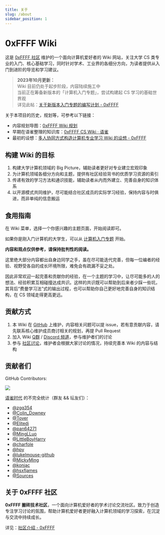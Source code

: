 ```yaml
---
title: 关于
slug: /about
sidebar_position: 1
---
```


# 0xFFFF Wiki
这是 [0xFFFF 社区](https://0xffff.one) 维护的一个面向计算机爱好者的 Wiki 网站，关注大学 CS 类专业的入门、核心基础学习，同时针对学术、工业界的各细分方向，为读者提供从入门到进阶的导览和学习建议。

> **2023年10月更新：**  
 Wiki 目前仍处于起步阶段，内容陆续施工中  
 当前正在筹备新版本的「计算机入门专题」，尝试构建起 CS 学习的基础世界观  
 详见此帖：[关于新版本入门专题的编写计划 - 0xFFFF](https://0xffff.one/d/1545)

关于本项目的历史，规划等，可参考以下链接：
* 内容规划导图：[0xFFFF Wiki 规划](https://en1c09120h.feishu.cn/mindnotes/bmncnHJIVQftkHaJ06MMJOPUhBh)
* 早期在语雀整理的知识库：[0xFFFF CS Wiki · 语雀](https://www.yuque.com/0xffff.one/cs-learning)
* 最初的设想：[多人协同方式构造计算机专业学习 Wiki 的设想 - 0xFFFF](https://0xffff.one/d/458)

## 构建 Wiki 的目标
1. 构建大学计算机领域的 Big Picture，辅助读者更好对专业建立宏观印象
2. 为计算机领域各细分方向和主题，提供有社区经验背书的优质学习资源的索引
3. 传递有效的学习方法和通识技能，辅助读者从内而外建立、完善自身的知识体系
4. 以开源模式共同维护，尽可能结合社区成员的实际学习经验，保持内容与时俱进，而非单纯的信息搬运

## 食用指南
在 Wiki 菜单，选择一个你感兴趣的主题页面，开始阅读即可。

如果你是刚入门计算机的大学生，可以从 [计算机入门专题](/getting-started/) 开始。

**内容和观点仅供参考，请保持批判性的阅读。**

这里绝大部分内容都出自身边同学之手，虽在尽可能迭代完善，但每一位编者的经验、视野受各自的成长环境所限，难免会有疏漏不妥之处。

因此非常欢迎一起完善和贡献你的经验，在一个主题的学习中，让尽可能多的人的想法、经验积累互相碰撞达成共识。这样的共识既可以帮助到后来者少踩一些坑，其背后“费曼学习法”式的输出过程，也可以帮助你自己更好地完善自身的知识结构，在 CS 领域走得更高更远。

## 贡献方式
1. 本 Wiki 在 [GitHub](https://github.com/0xffff-one/0xffff-wiki) 上维护，内容相关问题可以提 issue，若有意贡献内容，请先联系核心维护成员商讨相关的规划，再提 Pull Request
2. 加入 Wiki [Q群](https://jq.qq.com/?_wv=1027&k=bTziCVr0) / [Discord 频道](https://discord.gg/pjf6AdnyXE)，参与维护者们的讨论
3. 参与 [社区讨论](https://0xffff.one)，维护者会根据大家讨论的情况，持续完善本 Wiki 的内容与结构

## 贡献者们
GitHub Contributors:

<p>
  <a href="https://github.com/0xffff-one/0xffff-wiki/graphs/contributors">
    <img src="https://contrib.rocks/image?repo=0xffff-one/0xffff-wiki" />
  </a>
</p>

[语雀时代](https://www.yuque.com/0xffff.one/cs-learning) 的不完全统计（群友 && 坛友们）：
* [@zgq354](https://github.com/zgq354)
* [@Colin_Downey](https://github.com/ColinDowney)
* [@Tover](https://github.com/ToverPomelo)
* [@Elitedj](https://github.com/Elitedj)
* [@pan64271](https://github.com/pan64271)
* [@MingLLuo](https://github.com/minglluo)
* [@LittleBoyHarry](https://github.com/acodecow)
* [@charfole](https://github.com/charfole)
* [@hpy](https://0xffff.one/u/AEGG)
* [@lukelmouse-github](https://github.com/lukelmouse-github)
* [@MickyMing](https://github.com/5522MIKE)
* [@konjac](https://0xffff.one/u/konjac)
* [@hsxfjames](https://github.com/HasikSylphon)
* [@Sources](https://www.yuque.com/sources-mmjfk)

## 关于 0xFFFF 社区

**0xFFFF 搬砖技术社区**，一个面向计算机爱好者的学术讨论交流社区。致力于创造专注学习讨论的氛围，帮助计算机爱好者更好融入计算机领域的学习探索，在沉淀与交流中持续成长。

详见：[社区介绍 - 0xFFFF](https://0xffff.one/p/2-0xffff-intro)
